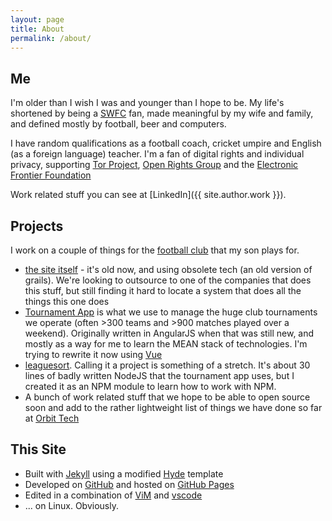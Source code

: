 ```yaml
---
layout: page
title: About
permalink: /about/
---
```


## Me

I'm older than I wish I was and younger than I hope to be. My life's shortened by being a [SWFC](https://www.swfc.co.uk) fan, made meaningful by my wife and family, and defined mostly by football, beer and computers. 

I have random qualifications as a football coach, cricket umpire and English (as a foreign language) teacher. I'm a fan of digital rights and individual privacy, supporting [Tor Project](https://torproject.org), [Open Rights Group](https://www.openrightsgroup.org/) and the [Electronic Frontier Foundation](https://www.eff.org/)

Work related stuff you can see at [LinkedIn]({{ site.author.work }}).


## Projects

I work on a couple of things for the [football club](https://www.stbgfc.co.uk) that 
my son plays for.

* [the site itself](https://github.com/STBGFC/footy) - it's old now, and using obsolete tech (an old version of grails). We're looking to outsource to one of the companies that does this stuff, but still finding it hard to locate a system that does all the things this one does  
* [Tournament App](https://github.com/STBGFC/tournament-app) is what we use to manage the huge club tournaments we operate (often >300 teams and >900 matches played over a weekend). Originally written in AngularJS when that was still new, and mostly as a way for me to learn the MEAN stack of technologies. I'm trying to rewrite it now using [Vue](https://vuejs.org)
* [leaguesort](https://github.com/davison/leaguesort). Calling it a project is something of a stretch. It's about 30 lines of badly written NodeJS that the tournament app uses, but I created it as an NPM module to learn how to work with NPM.
* A bunch of work related stuff that we hope to be able to open source soon and add to the rather lightweight list of things we have done so far at [Orbit Tech](https://github.com/orbit-tech)


## This Site

* Built with [Jekyll](http://jekyllrb.com) using a modified [Hyde](https://github.com/poole/hyde) template
* Developed on [GitHub](https://github.com/davison/davison.github.io) and hosted on [GitHub Pages](https://pages.github.com)
* Edited in a combination of [ViM](https://www.vim.org/) and [vscode](https://code.visualstudio.com/)
* ... on Linux. Obviously.

